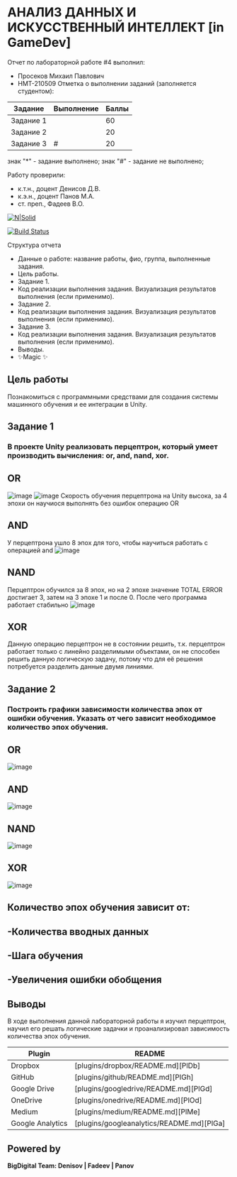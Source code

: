 # АНАЛИЗ ДАННЫХ И ИСКУССТВЕННЫЙ ИНТЕЛЛЕКТ [in GameDev]
Отчет по лабораторной работе #4 выполнил:
- Просеков Михаил Павлович
- НМТ-210509
Отметка о выполнении заданий (заполняется студентом):

| Задание | Выполнение | Баллы |
| ------ | ------ | ------ |
| Задание 1 |  | 60 |
| Задание 2 |  | 20 |
| Задание 3 | # | 20 |

знак "*" - задание выполнено; знак "#" - задание не выполнено;

Работу проверили:
- к.т.н., доцент Денисов Д.В.
- к.э.н., доцент Панов М.А.
- ст. преп., Фадеев В.О.

[![N|Solid](https://cldup.com/dTxpPi9lDf.thumb.png)](https://nodesource.com/products/nsolid)

[![Build Status](https://travis-ci.org/joemccann/dillinger.svg?branch=master)](https://travis-ci.org/joemccann/dillinger)

Структура отчета

- Данные о работе: название работы, фио, группа, выполненные задания.
- Цель работы.
- Задание 1.
- Код реализации выполнения задания. Визуализация результатов выполнения (если применимо).
- Задание 2.
- Код реализации выполнения задания. Визуализация результатов выполнения (если применимо).
- Задание 3.
- Код реализации выполнения задания. Визуализация результатов выполнения (если применимо).
- Выводы.
- ✨Magic ✨

## Цель работы
Познакомиться с программными средствами для создания системы машинного обучения и ее интеграции в Unity.

## Задание 1
### В проекте Unity реализовать перцептрон, который умеет производить вычисления: or, and, nand, xor.
## ОR
![image](https://user-images.githubusercontent.com/113620568/202668438-a72865f8-d7e4-4be3-8e1a-2666fb5f2de9.png)
![image](https://user-images.githubusercontent.com/113620568/202668653-4f57311c-e8ba-4842-bd0a-52b5ce737d56.png)
Скорость обучения перцептрона на Unity высока, за 4 эпохи он научиося выполнять без ошибок операцию OR
## AND
У перцептрона ушло 8 эпох для того, чтобы научиться работать с операцией and
![image](https://user-images.githubusercontent.com/113620568/202669935-a2bdee60-4ba8-4937-b202-6a08abd933f5.png)
## NAND
Перцептрон обучился за 8 эпох, но на 2 эпохе значение TOTAL ERROR достигает 3, затем на 3 эпохе 1 и после 0. После чего программа работает стабильно
![image](https://user-images.githubusercontent.com/113620568/202670966-a69e855b-bbf7-4693-a8f5-5e282f54fa4f.png)
## XOR
Данную операцию перцептрон не в состоянии решить, т.к. перцептрон работает только с линейно разделимыми объектами, он не способен решить данную логическую задачу, потому что для её решения потребуется разделить данные двумя линиями. 
## Задание 2
### Построить графики зависимости количества эпох от ошибки обучения. Указать от чего зависит необходимое количество эпох обучения.
## ОR
![image](https://user-images.githubusercontent.com/113620568/202672175-a22aa880-1f06-4508-914d-79786d756bf5.png)
## AND
![image](https://user-images.githubusercontent.com/113620568/202672311-cc2c239c-b634-43d5-931a-b5d56d5a0517.png)
## NAND
![image](https://user-images.githubusercontent.com/113620568/202672450-1edb00b9-d740-4592-a35c-c61202675a59.png)
## XOR
![image](https://user-images.githubusercontent.com/113620568/202672586-a64ab33e-cf62-4f90-aa4b-fd5496026c4b.png)

## Количество эпох обучения зависит от:
## -Количества вводных данных
## -Шага обучения
## -Увеличения ошибки обобщения

## Выводы

В ходе выполнения данной лабораторной работы я изучил перцептрон, научил его решать логические задачки и проанализировал зависимость количества эпох обучения.

| Plugin | README |
| ------ | ------ |
| Dropbox | [plugins/dropbox/README.md][PlDb] |
| GitHub | [plugins/github/README.md][PlGh] |
| Google Drive | [plugins/googledrive/README.md][PlGd] |
| OneDrive | [plugins/onedrive/README.md][PlOd] |
| Medium | [plugins/medium/README.md][PlMe] |
| Google Analytics | [plugins/googleanalytics/README.md][PlGa] |

## Powered by

**BigDigital Team: Denisov | Fadeev | Panov**
